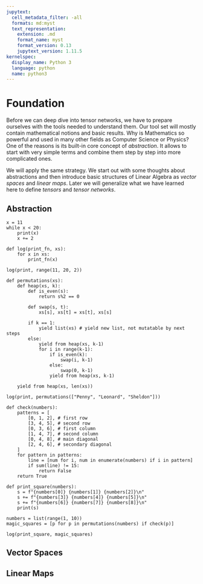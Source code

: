 ```yaml
---
jupytext:
  cell_metadata_filter: -all
  formats: md:myst
  text_representation:
    extension: .md
    format_name: myst
    format_version: 0.13
    jupytext_version: 1.11.5
kernelspec:
  display_name: Python 3
  language: python
  name: python3
---
```


# Foundation

Before we can deep dive into tensor networks, we have to prepare 
ourselves with the tools needed to understand them. Our tool set 
will mostly contain mathematical notions and basic results. Why is
Mathematics so powerful and used in many other fields as 
Computer Science or Physics? One of the reasons is its built-in 
core concept of _abstraction_. It allows to start with very simple 
terms and combine them step by step into more complicated ones.

We will apply the same strategy. We start out with some thoughts about
abstractions and then introduce basic structures of Linear Algebra as 
_vector spaces_ and _linear maps_. Later we will generalize what we have 
learned here to define _tensors_ and _tensor networks_.

## Abstraction
```{code-cell}
x = 11
while x < 20:
    print(x)
    x += 2
```

```{code-cell}
def log(print_fn, xs):
    for x in xs:
        print_fn(x)
        
log(print, range(11, 20, 2))
```

```{code-cell}
def permutations(xs):
    def heap(xs, k):
        def is_even(s):
            return s%2 == 0

        def swap(s, t):
            xs[s], xs[t] = xs[t], xs[s]

        if k == 1:            
            yield list(xs) # yield new list, not mutatable by next steps
        else:
            yield from heap(xs, k-1)
            for i in range(k-1):
                if is_even(k):
                    swap(i, k-1)
                else:
                    swap(0, k-1)
                yield from heap(xs, k-1)
                
    yield from heap(xs, len(xs))
    
log(print, permutations(["Penny", "Leonard", "Sheldon"]))
```

```{code-cell}
def check(numbers):
    patterns = [
        [0, 1, 2], # first row
        [3, 4, 5], # second row
        [0, 3, 6], # first column
        [1, 4, 7], # second column
        [0, 4, 8], # main diagonal
        [2, 4, 6], # secondary diagonal
    ]    
    for pattern in patterns:
        line = [num for i, num in enumerate(numbers) if i in pattern]
        if sum(line) != 15:
            return False        
    return True

def print_square(numbers):
    s = f"{numbers[0]} {numbers[1]} {numbers[2]}\n"
    s += f"{numbers[3]} {numbers[4]} {numbers[5]}\n"
    s += f"{numbers[6]} {numbers[7]} {numbers[8]}\n"
    print(s)

numbers = list(range(1, 10))
magic_squares = [p for p in permutations(numbers) if check(p)]

log(print_square, magic_squares)
```

## Vector Spaces

## Linear Maps
